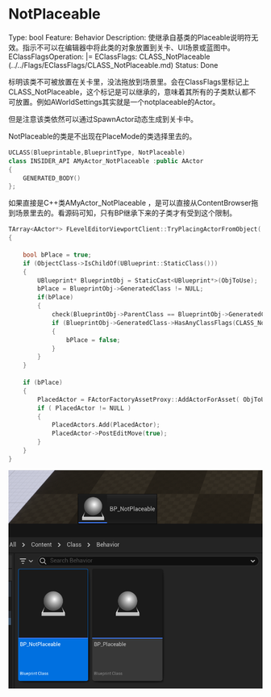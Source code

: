 # NotPlaceable

Type: bool
Feature: Behavior
Description: 使继承自基类的Placeable说明符无效。指示不可以在编辑器中将此类的对象放置到关卡、UI场景或蓝图中。
EClassFlagsOperation: |=
EClassFlags: CLASS_NotPlaceable (../../Flags/EClassFlags/CLASS_NotPlaceable.md)
Status: Done

标明该类不可被放置在关卡里，没法拖放到场景里。会在ClassFlags里标记上CLASS_NotPlaceable，这个标记是可以继承的，意味着其所有的子类默认都不可放置。例如AWorldSettings其实就是一个notplaceable的Actor。

但是注意该类依然可以通过SpawnActor动态生成到关卡中。

NotPlaceable的类是不出现在PlaceMode的类选择里去的。

```cpp
UCLASS(Blueprintable,BlueprintType, NotPlaceable)
class INSIDER_API AMyActor_NotPlaceable :public AActor
{
	GENERATED_BODY()
};
```

如果直接是C++类AMyActor_NotPlaceable ，是可以直接从ContentBrowser拖到场景里去的。看源码可知，只有BP继承下来的子类才有受到这个限制。

```cpp
TArray<AActor*> FLevelEditorViewportClient::TryPlacingActorFromObject( ULevel* InLevel, UObject* ObjToUse, bool bSelectActors, EObjectFlags ObjectFlags, UActorFactory* FactoryToUse, const FName Name, const FViewportCursorLocation* Cursor )
{

	bool bPlace = true;
	if (ObjectClass->IsChildOf(UBlueprint::StaticClass()))
	{
		UBlueprint* BlueprintObj = StaticCast<UBlueprint*>(ObjToUse);
		bPlace = BlueprintObj->GeneratedClass != NULL;
		if(bPlace)
		{
			check(BlueprintObj->ParentClass == BlueprintObj->GeneratedClass->GetSuperClass());
			if (BlueprintObj->GeneratedClass->HasAnyClassFlags(CLASS_NotPlaceable | CLASS_Abstract))
			{
				bPlace = false;
			}
		}
	}

	if (bPlace)
	{
		PlacedActor = FActorFactoryAssetProxy::AddActorForAsset( ObjToUse, bSelectActors, ObjectFlags, FactoryToUse, Name );
		if ( PlacedActor != NULL )
		{
			PlacedActors.Add(PlacedActor);
			PlacedActor->PostEditMove(true);
		}
	}
}
```

![Untitled](NotPlaceable/Untitled.png)